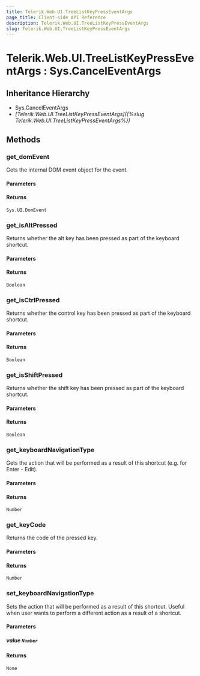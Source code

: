 ```yaml
---
title: Telerik.Web.UI.TreeListKeyPressEventArgs
page_title: Client-side API Reference
description: Telerik.Web.UI.TreeListKeyPressEventArgs
slug: Telerik.Web.UI.TreeListKeyPressEventArgs
---
```


# Telerik.Web.UI.TreeListKeyPressEventArgs : Sys.CancelEventArgs

## Inheritance Hierarchy

* Sys.CancelEventArgs
* *[Telerik.Web.UI.TreeListKeyPressEventArgs]({%slug Telerik.Web.UI.TreeListKeyPressEventArgs%})*


## Methods

### get_domEvent

Gets the internal DOM event object for the event.

#### Parameters

#### Returns

`Sys.UI.DomEvent`

### get_isAltPressed

Returns whether the alt key has been pressed as part of the keyboard shortcut.

#### Parameters

#### Returns

`Boolean`

### get_isCtrlPressed

Returns whether the control key has been pressed as part of the keyboard shortcut.

#### Parameters

#### Returns

`Boolean`

### get_isShiftPressed

Returns whether the shift key has been pressed as part of the keyboard shortcut.

#### Parameters

#### Returns

`Boolean`

### get_keyboardNavigationType

Gets the action that will be performed as a result of this shortcut (e.g. for Enter - Edit).

#### Parameters

#### Returns

`Number`

### get_keyCode

Returns the code of the pressed key.

#### Parameters

#### Returns

`Number`

### set_keyboardNavigationType

Sets the action that will be performed as a result of this shortcut. Useful when user wants to perform a different action as a result of a shortcut.

#### Parameters

##### value `Number`

#### Returns

`None`


